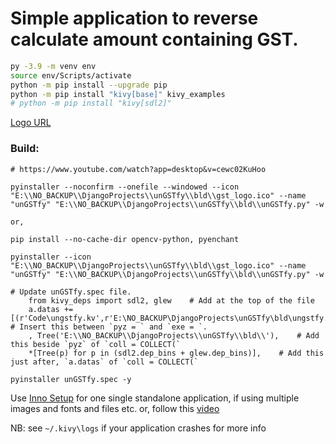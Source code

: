 # Simple application to reverse calculate amount containing GST.

```sh
py -3.9 -m venv env
source env/Scripts/activate
python -m pip install --upgrade pip
python -m pip install "kivy[base]" kivy_examples
# python -m pip install "kivy[sdl2]"
```
[Logo URL](https://cdn.iconscout.com/icon/free/png-256/gst-1795334-1522598.png)

### Build:
```
# https://www.youtube.com/watch?app=desktop&v=cewc02KuHoo

pyinstaller --noconfirm --onefile --windowed --icon "E:\\NO_BACKUP\\DjangoProjects\\unGSTfy\\bld\\gst_logo.ico" --name "unGSTfy" "E:\\NO_BACKUP\\DjangoProjects\\unGSTfy\\bld\\unGSTfy.py" -w

or,

pip install --no-cache-dir opencv-python, pyenchant

pyinstaller --icon "E:\\NO_BACKUP\\DjangoProjects\\unGSTfy\\bld\\gst_logo.ico" --name "unGSTfy" "E:\\NO_BACKUP\\DjangoProjects\\unGSTfy\\bld\\unGSTfy.py" -w

# Update unGSTfy.spec file.
    from kivy_deps import sdl2, glew    # Add at the top of the file
    a.datas += [(r'Code\ungstfy.kv',r'E:\NO_BACKUP\DjangoProjects\unGSTfy\bld\ungstfy.kv','DATA')]    # Insert this between `pyz = ` and `exe = `.
    , Tree('E:\\NO_BACKUP\\DjangoProjects\\unGSTfy\\bld\\'),    # Add this beside `pyz` of `coll = COLLECT(`
    *[Tree(p) for p in (sdl2.dep_bins + glew.dep_bins)],    # Add this just after, `a.datas` of `coll = COLLECT(`

pyinstaller unGSTfy.spec -y
```

Use [Inno Setup](https://jrsoftware.org/isdl.php) for one single standalone application, if using multiple images and fonts and files etc.
or, follow this [video](https://www.youtube.com/watch?v=p3tSLatmGvU)

NB: see `~/.kivy\logs` if your application crashes for more info
